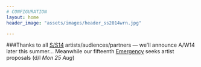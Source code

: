 ```yaml
---
# CONFIGURATION
layout: home
header_image: "assets/images/header_ss2014wrn.jpg"

---
```

###Thanks to all [S/S14](/current/2014-springsummer) artists/audiences/partners — we'll announce A/W14 later this summer… Meanwhile our fifteenth [Emergency](/hab/emergency) seeks artist proposals (d/l *Mon 25 Aug*)

